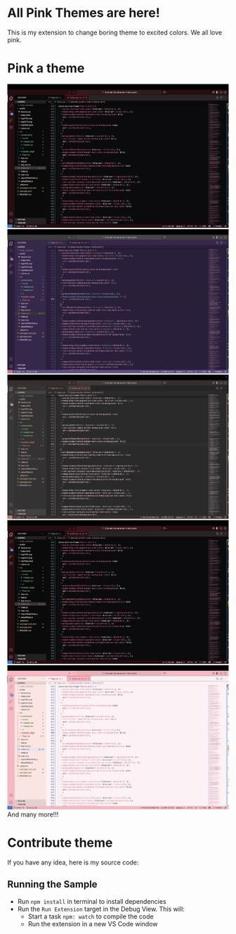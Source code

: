 # All Pink Themes are here!

This is my extension to change boring theme to excited colors. We all love pink.

# Pink a theme

![dark-pink](demo/dark-pink.png)
![iris-pink](demo/iris-pink.png)
![chocolate-pink](demo/chocolate-pink.png)
![violet-pink](demo/dark-pink.png)
![pink](demo/pink.png)
And many more!!!

# Contribute theme

If you have any idea, here is my source code:  

## Running the Sample

- Run `npm install` in terminal to install dependencies
- Run the `Run Extension` target in the Debug View. This will:
  - Start a task `npm: watch` to compile the code
  - Run the extension in a new VS Code window

